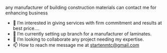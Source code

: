 any manufacturer of building construction materials can contact me for enhancing business
- 👀 I’m interested in giving services with firm commitment and results at best price....
- 🌱 I’m currently setting up branch for a manufacturer of laminates. 
- 💞️ I’m looking to collaborate any project needing my expertise.
- 📫 How to reach me message me at startenmtc@gmail.com

<!---
startenmtc/startenmtc is a ✨ special ✨ repository because its `README.md` (this file) appears on your GitHub profile.
You can click the Preview link to take a look at your changes.
--->
